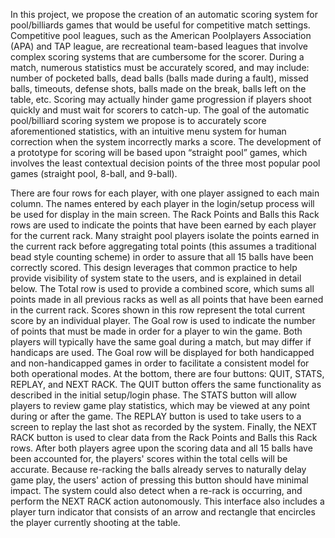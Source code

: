 In this project, we propose the creation of an automatic scoring system for pool/billiards games that would be useful for competitive match settings. Competitive pool leagues, such as the American Poolplayers Association (APA) and TAP league, are recreational team-based leagues that involve complex scoring systems that are cumbersome for the scorer. During a match, numerous statistics must be accurately scored, and may include: number of pocketed balls, dead balls (balls made during a fault), missed balls, timeouts, defense shots, balls made on the break, balls left on the table, etc. Scoring may actually hinder game progression if players shoot quickly and must wait for scorers to catch-up. The goal of the automatic pool/billiard scoring system we propose is to accurately score aforementioned statistics, with an intuitive menu system for human correction when the system incorrectly marks a score. The development of a prototype for scoring will be based upon “straight pool” games, which involves the least contextual decision points of the three most popular pool games (straight pool, 8-ball, and 9-ball).

There are four rows for each player, with one player assigned to each main column.  The names entered by each player in the login/setup process will be used for display in the main screen.  The Rack Points and Balls this Rack rows are used to indicate the points that have been earned by each player for the current rack.  Many straight pool players isolate the points earned in the current rack before aggregating total points (this assumes a traditional bead style counting scheme) in order to assure that all 15 balls have been correctly scored.  This design leverages that common practice to help provide visibility of system state to the users, and is explained in detail below.  The Total row is used to provide a combined score, which sums all points made in all previous racks as well as all points that have been earned in the current rack.  Scores shown in this row represent the total current score by an individual player.  The Goal row is used to indicate the number of points that must be made in order for a player to win the game.  Both players will typically have the same goal during a match, but may differ if handicaps are used.  The Goal row will be displayed for both handicapped and non-handicapped games in order to facilitate a consistent model for both operational modes.  At the bottom, there are four buttons: QUIT, STATS, REPLAY, and NEXT RACK.  The QUIT button offers the same functionality as described in the initial setup/login phase.  The STATS button will allow players to review game play statistics, which may be viewed at any point during or after the game.  The REPLAY button is used to take users to a screen to replay the last shot as recorded by the system.  Finally, the NEXT RACK button is used to clear data from the Rack Points and Balls this Rack rows.  After both players agree upon the scoring data and all 15 balls have been accounted for, the players' scores within the total cells will be accurate.  Because re-racking the balls already serves to naturally delay game play, the users' action of pressing this button should have minimal impact.  The system could also detect when a re-rack is occurring, and perform the NEXT RACK action autonomously.  This interface also includes a player turn indicator that consists of an arrow and rectangle that encircles the player currently shooting at the table.